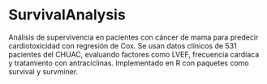 # SurvivalAnalysis
Análisis de supervivencia en pacientes con cáncer de mama para predecir cardiotoxicidad con regresión de Cox. Se usan datos clínicos de 531 pacientes del CHUAC, evaluando factores como LVEF, frecuencia cardíaca y tratamiento con antraciclinas. Implementado en R con paquetes como survival y survminer.
